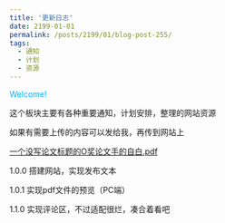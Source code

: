 ```yaml
---
title: '更新日志'
date: 2199-01-01
permalink: /posts/2199/01/blog-post-255/
tags:
  - 通知
  - 计划
  - 资源
---
```


<font color="#00b0f0">Welcome!</font>


这个板块主要有各种重要通知，计划安排，整理的网站资源

如果有需要上传的内容可以发给我，再传到网站上

[一个没写论文标题的O奖论文手的自白.pdf](https://cicfish.github.io/pdf-files/一个没写论文标题的O奖论文手的自白.pdf)

1.0.0 搭建网站，实现发布文本

1.0.1 实现pdf文件的预览（PC端）

1.1.0 实现评论区，不过适配很烂，凑合着看吧
